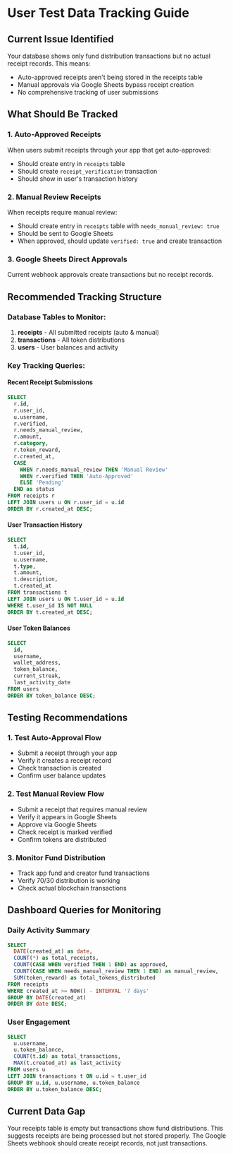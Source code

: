 # User Test Data Tracking Guide

## Current Issue Identified
Your database shows only fund distribution transactions but no actual receipt records. This means:
- Auto-approved receipts aren't being stored in the receipts table
- Manual approvals via Google Sheets bypass receipt creation
- No comprehensive tracking of user submissions

## What Should Be Tracked

### 1. Auto-Approved Receipts
When users submit receipts through your app that get auto-approved:
- Should create entry in `receipts` table
- Should create `receipt_verification` transaction
- Should show in user's transaction history

### 2. Manual Review Receipts
When receipts require manual review:
- Should create entry in `receipts` table with `needs_manual_review: true`
- Should be sent to Google Sheets
- When approved, should update `verified: true` and create transaction

### 3. Google Sheets Direct Approvals
Current webhook approvals create transactions but no receipt records.

## Recommended Tracking Structure

### Database Tables to Monitor:
1. **receipts** - All submitted receipts (auto & manual)
2. **transactions** - All token distributions
3. **users** - User balances and activity

### Key Tracking Queries:

#### Recent Receipt Submissions
```sql
SELECT 
  r.id,
  r.user_id,
  u.username,
  r.verified,
  r.needs_manual_review,
  r.amount,
  r.category,
  r.token_reward,
  r.created_at,
  CASE 
    WHEN r.needs_manual_review THEN 'Manual Review'
    WHEN r.verified THEN 'Auto-Approved'
    ELSE 'Pending'
  END as status
FROM receipts r
LEFT JOIN users u ON r.user_id = u.id
ORDER BY r.created_at DESC;
```

#### User Transaction History
```sql
SELECT 
  t.id,
  t.user_id,
  u.username,
  t.type,
  t.amount,
  t.description,
  t.created_at
FROM transactions t
LEFT JOIN users u ON t.user_id = u.id
WHERE t.user_id IS NOT NULL
ORDER BY t.created_at DESC;
```

#### User Token Balances
```sql
SELECT 
  id,
  username,
  wallet_address,
  token_balance,
  current_streak,
  last_activity_date
FROM users
ORDER BY token_balance DESC;
```

## Testing Recommendations

### 1. Test Auto-Approval Flow
- Submit a receipt through your app
- Verify it creates a receipt record
- Check transaction is created
- Confirm user balance updates

### 2. Test Manual Review Flow
- Submit a receipt that requires manual review
- Verify it appears in Google Sheets
- Approve via Google Sheets
- Check receipt is marked verified
- Confirm tokens are distributed

### 3. Monitor Fund Distribution
- Track app fund and creator fund transactions
- Verify 70/30 distribution is working
- Check actual blockchain transactions

## Dashboard Queries for Monitoring

### Daily Activity Summary
```sql
SELECT 
  DATE(created_at) as date,
  COUNT(*) as total_receipts,
  COUNT(CASE WHEN verified THEN 1 END) as approved,
  COUNT(CASE WHEN needs_manual_review THEN 1 END) as manual_review,
  SUM(token_reward) as total_tokens_distributed
FROM receipts 
WHERE created_at >= NOW() - INTERVAL '7 days'
GROUP BY DATE(created_at)
ORDER BY date DESC;
```

### User Engagement
```sql
SELECT 
  u.username,
  u.token_balance,
  COUNT(t.id) as total_transactions,
  MAX(t.created_at) as last_activity
FROM users u
LEFT JOIN transactions t ON u.id = t.user_id
GROUP BY u.id, u.username, u.token_balance
ORDER BY u.token_balance DESC;
```

## Current Data Gap
Your receipts table is empty but transactions show fund distributions. This suggests receipts are being processed but not stored properly. The Google Sheets webhook should create receipt records, not just transactions.